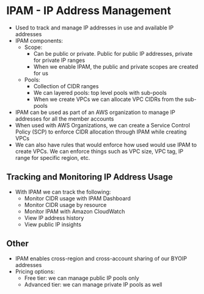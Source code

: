 # IPAM - IP Address Management

- Used to track and manage IP addresses in use and available IP addresses
- IPAM components:
    - Scope: 
        - Can be public or private. Public for public IP addresses, private for private IP ranges
        - When we enable IPAM, the public and private scopes are created for us
    - Pools:
        - Collection of CIDR ranges
        - We can layered pools: top level pools with sub-pools
        - When we create VPCs we can allocate VPC CIDRs from the sub-pools
- IPAM can be used as part of an AWS organization to manage IP addresses for all the member accounts
- When used with AWS Organizations, we can create a Service Control Policy (SCP) to enforce CIDR allocation through IPAM while creating VPCs
- We can also have rules that would enforce how used would use IPAM to create VPCs. We can enforce things such as VPC size, VPC tag, IP range for specific region, etc.

## Tracking and Monitoring IP Address Usage

- With IPAM we can track the following:
    - Monitor CIDR usage with IPAM Dashboard
    - Monitor CIDR usage by resource
    - Monitor IPAM with Amazon CloudWatch
    - View IP address history
    - View public IP insights

## Other

- IPAM enables cross-region and cross-account sharing of our BYOIP addresses
- Pricing options:
    - Free tier: we can manage public IP pools only
    - Advanced tier: we can manage private IP pools as well